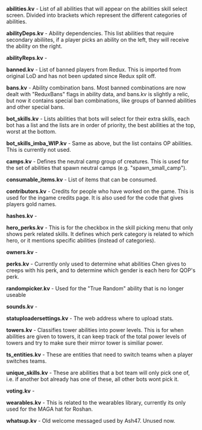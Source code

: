 **abilities.kv** - List of all abilities that will appear on the abilities skill select screen. Divided into brackets which represent the different categories of abilities.

**abilityDeps.kv** - Ability dependencies. This list abilities that require secondary abiliites, if a player picks an ability on the left, they will receive the ability on the right.

**abilityReps.kv** -

**banned.kv** - List of banned players from Redux. This is imported from original LoD and has not been updated since Redux split off.

**bans.kv** - Ability combination bans. Most banned combinations are now dealt with "ReduxBans" flags in ability data, and bans.kv is slightly a relic, but now it contains special ban combinations, like groups of banned abilities and other special bans. 

**bot_skills.kv** - Lists abilities that bots will select for their extra skills, each bot has a list and the lists are in order of priority, the best abilities at the top, worst at the bottom.

**bot_skills_imba_WIP.kv** - Same as above, but the list contains OP abilities. This is currently not used.

**camps.kv** - Defines the neutral camp group of creatures. This is used for the set of abilities that spawn neutral camps (e.g. "spawn_small_camp").

**consumable_items.kv** - List of items that can be consumed.

**contributors.kv** - Credits for people who have worked on the game. This is used for the ingame credits page. It is also used for the code that gives players gold names.

**hashes.kv** - 

**hero_perks.kv** - This is for the checkbox in the skill picking menu that only shows perk related skills. It defines which perk category is related to which hero, or it mentions specific abilities (instead of categories).

**owners.kv** - 

**perks.kv** - Currently only used to determine what abilities Chen gives to creeps with his perk, and to determine which gender is each hero for QOP's perk.

**randompicker.kv** - Used for the "True Random" ability that is no longer useable

**sounds.kv** - 

**statuploadersettings.kv** - The web address where to upload stats.

**towers.kv** - Classifies tower abilities into power levels. This is for when abilities are given to towers, it can keep track of the total power levels of towers and try to make sure their mirror tower is similiar power. 

**ts_entities.kv** - These are entities that need to switch teams when a player switches teams.

**unique_skills.kv** - These are abilities that a bot team will only pick one of, i.e. if another bot already has one of these, all other bots wont pick it.

**voting.kv** - 

**wearables.kv** - This is related to the wearables library, currently its only used for the MAGA hat for Roshan.

**whatsup.kv** - Old welcome messaged used by Ash47. Unused now.